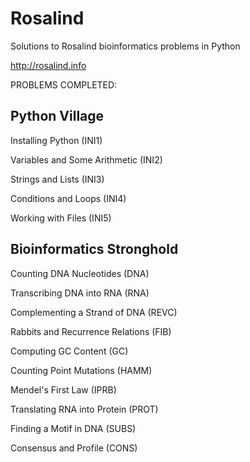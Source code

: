 Rosalind
========

Solutions to Rosalind bioinformatics problems in Python

http://rosalind.info

PROBLEMS COMPLETED:

Python Village
------
Installing Python (INI1)

Variables and Some Arithmetic (INI2)

Strings and Lists (INI3)

Conditions and Loops (INI4)

Working with Files (INI5)

Bioinformatics Stronghold
------
Counting DNA Nucleotides (DNA)

Transcribing DNA into RNA (RNA)

Complementing a Strand of DNA (REVC)

Rabbits and Recurrence Relations (FIB)

Computing GC Content (GC)

Counting Point Mutations (HAMM)

Mendel's First Law (IPRB)

Translating RNA into Protein (PROT)

Finding a Motif in DNA (SUBS)

Consensus and Profile (CONS)
